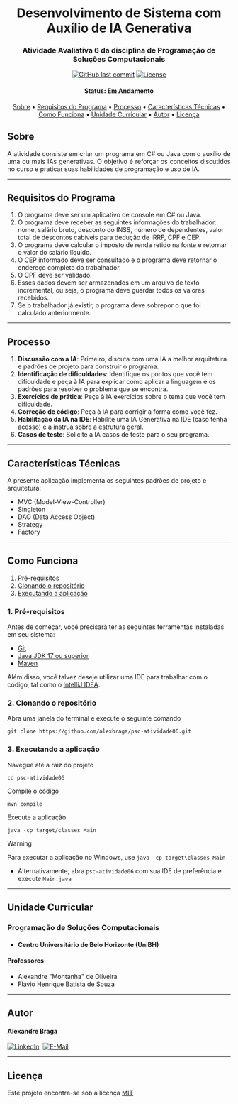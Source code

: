 <h1 align="center">
  Desenvolvimento de Sistema com Auxílio de IA Generativa
</h1>

<h3 align="center">
    Atividade Avaliativa 6 da disciplina de Programação de Soluções Computacionais
</h3>

<p align="center">
  <a href="https://github.com/alexbraga/psc-atividade06/commits/master"><img alt="GitHub last commit" src="https://img.shields.io/github/last-commit/alexbraga/psc-atividade06"></a>
  <a href="https://github.com/alexbraga/psc-atividade06/blob/master/LICENSE"><img alt="License" src="https://img.shields.io/github/license/alexbraga/psc-atividade06"></a>
</p>

<h4 align="center">
	 Status: Em Andamento
</h4>

<p align="center">
 <a href="#sobre">Sobre</a> •
 <a href="#requisitos-do-programa">Requisitos do Programa</a> •
 <a href="#processo">Processo</a> •
 <a href="#características-técnicas">Características Técnicas</a> •
 <a href="#como-funciona">Como Funciona</a> •
 <a href="#unidade-curricular">Unidade Curricular</a> •
 <a href="#autor">Autor</a> •
 <a href="#licença">Licença</a>
</p>

## Sobre

<p align="justify">A atividade consiste em criar um programa em C# ou Java com o auxílio de uma ou mais IAs generativas. O objetivo é reforçar os conceitos discutidos no curso e praticar suas habilidades de programação e uso de IA.</p>

---

## Requisitos do Programa

1. O programa deve ser um aplicativo de console em C# ou Java.
2. O programa deve receber as seguintes informações do trabalhador: nome, salário bruto, desconto do INSS, número de dependentes, valor total de descontos cabíveis para dedução de IRRF, CPF e CEP.
3. O programa deve calcular o imposto de renda retido na fonte e retornar o valor do salário líquido.
4. O CEP informado deve ser consultado e o programa deve retornar o endereço completo do trabalhador.
5. O CPF deve ser validado.
6. Esses dados devem ser armazenados em um arquivo de texto incremental, ou seja, o programa deve guardar todos os valores recebidos.
7. Se o trabalhador já existir, o programa deve sobrepor o que foi calculado anteriormente.

---

## Processo

1. **Discussão com a IA**: Primeiro, discuta com uma IA a melhor arquitetura e padrões de projeto para construir o programa.
2. **Identificação de dificuldades**: Identifique os pontos que você tem dificuldade e peça à IA para explicar como aplicar a linguagem e os padrões para resolver o problema que se encontra.
3. **Exercícios de prática**: Peça à IA exercícios sobre o tema que você tem dificuldade.
4. **Correção de código**: Peça à IA para corrigir a forma como você fez.
5. **Habilitação da IA na IDE**: Habilite uma IA Generativa na IDE (caso tenha acesso) e a instrua sobre a estrutura geral.
6. **Casos de teste**: Solicite à IA casos de teste para o seu programa.

---

## Características Técnicas

A presente aplicação implementa os seguintes padrões de projeto e arquitetura:

- MVC (Model-View-Controller)
- Singleton
- DAO (Data Access Object)
- Strategy
- Factory

---

## Como Funciona

1. <a href="#1-pré-requisitos">Pré-requisitos</a>
2. <a href="#2-clonando-o-repositório">Clonando o repositório</a>
3. <a href="#3-executando-a-aplicação">Executando a aplicação</a>

### 1. Pré-requisitos

Antes de começar, você precisará ter as seguintes ferramentas instaladas em seu sistema:

- [Git](https://git-scm.com)
- [Java JDK 17 ou superior](https://www.oracle.com/java/technologies/downloads/)
- [Maven](https://maven.apache.org/)

Além disso, você talvez deseje utilizar uma IDE para trabalhar com o código, tal como o
[IntelliJ IDEA](https://www.jetbrains.com/idea/).

### 2. Clonando o repositório

Abra uma janela do terminal e execute o seguinte comando

```
git clone https://github.com/alexbraga/psc-atividade06.git
```

### 3. Executando a aplicação

Navegue até a raiz do projeto

```
cd psc-atividade06
```

Compile o código

```
mvn compile
```

Execute a aplicação

```
java -cp target/classes Main
```

> [!WARNING]
> Para executar a aplicação no Windows, use `java -cp target\classes Main`

- Alternativamente, abra `psc-atividade06` com sua IDE de preferência e execute `Main.java`

---

## Unidade Curricular

### Programação de Soluções Computacionais

- #### Centro Universitário de Belo Horizonte (UniBH)

#### Professores

- Alexandre "Montanha" de Oliveira
- Flávio Henrique Batista de Souza

---

## Autor

<h4>Alexandre Braga</h4>

<div>
<a href="https://www.linkedin.com/in/alexgbraga/" target="_blank"><img src="https://img.shields.io/badge/-LinkedIn-blue?style=for-the-badge&logo=Linkedin&logoColor=white" alt="LinkedIn"></a>&nbsp;
<a href="mailto:contato@alexbraga.com.br" target="_blank"><img src="https://img.shields.io/badge/-email-c14438?style=for-the-badge&logo=Gmail&logoColor=white" alt="E-Mail"></a>
</div>

---

## Licença

Este projeto encontra-se sob a licença [MIT](./LICENSE)

